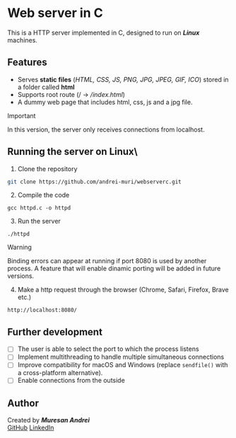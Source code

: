 # Web server in C

This is a HTTP server implemented in C, designed to run on ***Linux*** machines.

## Features
- Serves **static files** (*HTML, CSS, JS, PNG, JPG, JPEG, GIF, ICO*) stored in a folder called **html**
- Supports root route (/ -> */index.html*)
- A dummy web page that includes html, css, js and a jpg file.

> [!IMPORTANT]
> In this version, the server only receives connections from localhost.

## Running the server on Linux\
1. Clone the repository
```bash
git clone https://github.com/andrei-muri/webserverc.git
```
2. Compile the code
```
gcc httpd.c -o httpd
```
3. Run the server
```
./httpd
```

> [!WARNING]
> Binding errors can appear at running if port 8080 is used by another process. A feature that will enable dinamic porting will be added in future versions.

4. Make a http request through the browser (Chrome, Safari, Firefox, Brave etc.)
```
http://localhost:8080/
```

## Further development
- [ ] The user is able to select the port to which the process listens
- [ ] Implement multithreading to handle multiple simultaneous connections
- [ ] Improve compatibility for macOS and Windows (replace `sendfile()` with a cross-platform alternative).
- [ ] Enable connections from the outside

## Author
Created by ***Muresan Andrei***  
[GitHub](https://github.com/andrei-muri)
[LinkedIn](https://www.linkedin.com/in/andrei-muresan-muri/)
